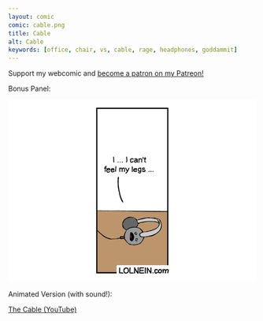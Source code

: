 ```yaml
---
layout: comic
comic: cable.png
title: Cable
alt: Cable
keywords: [office, chair, vs, cable, rage, headphones, goddammit]
---
```


Support my webcomic and [become a patron on my Patreon!](https://www.patreon.com/lolnein)

Bonus Panel: 

![Cable Bonus Panel](/images/cable_bonus.png)

Animated Version (with sound!):

[The Cable (YouTube)](https://youtu.be/51-txWcXHtU)